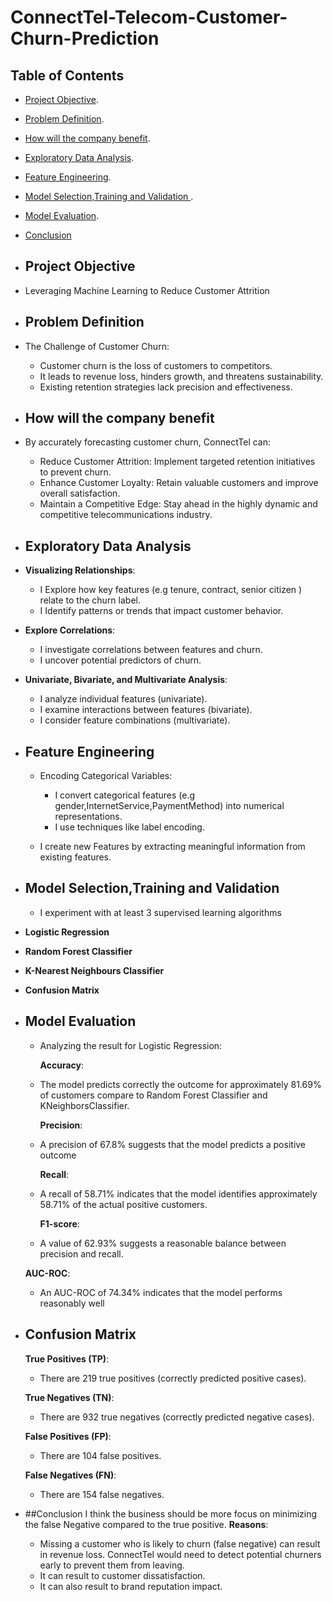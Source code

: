 # ConnectTel-Telecom-Customer-Churn-Prediction

## Table of Contents 
- [Project Objective](#project-objective).
- [Problem Definition](#problem-definition).
- [How will the company benefit](#company-benefit).
- [Exploratory Data Analysis](#EDA).
- [Feature Engineering](#feature-engineering).
- [Model Selection,Training and Validation ](#machine-learning-model).
- [Model Evaluation](#model-evaluationl).
- [Conclusion](#conclusion)

- ## Project Objective
- Leveraging Machine Learning to Reduce Customer Attrition

- ## Problem Definition
- The Challenge of Customer Churn:
   * Customer churn is the loss of customers to competitors.
   * It leads to revenue loss, hinders growth, and threatens sustainability.
   * Existing retention strategies lack precision and effectiveness.
 
-  ## How will the company benefit
- By accurately forecasting customer churn, ConnectTel can:
   *  Reduce Customer Attrition: Implement targeted retention initiatives to prevent churn.
   *  Enhance Customer Loyalty: Retain valuable customers and improve overall  satisfaction.
   *  Maintain a Competitive Edge: Stay ahead in the highly dynamic and competitive telecommunications industry.
 
-  ## Exploratory Data Analysis

-  **Visualizing Relationships**:
     * I Explore how key features (e.g tenure, contract, senior citizen ) relate to the churn label.
     * I Identify patterns or trends that impact customer behavior.

-  **Explore Correlations**:
     * I investigate correlations between features and churn.
     * I uncover potential predictors of churn.
 
-  **Univariate, Bivariate, and Multivariate Analysis**:
     * I analyze individual features (univariate).
     * I examine interactions between features (bivariate).
     * I consider feature combinations (multivariate).

-   ## Feature Engineering
    * Encoding Categorical Variables:
       * I convert categorical features (e.g gender,InternetService,PaymentMethod) into numerical representations.
       * I use techniques like label encoding.

    *  I create new Features by extracting meaningful information from existing features.

-   ## Model Selection,Training and Validation
    * I experiment with at least 3 supervised learning algorithms

   - **Logistic Regression**
   - **Random Forest Classifier**
   - **K-Nearest Neighbours Classifier**
   - **Confusion Matrix**

-   ## Model Evaluation
    * Analyzing the result for Logistic Regression:

      **Accuracy**:
    * The model predicts correctly the outcome for approximately 81.69% of customers compare to Random Forest Classifier and KNeighborsClassifier.

      **Precision**:
    * A precision of 67.8% suggests that the model predicts a positive outcome

      **Recall**:
    * A recall of 58.71% indicates that the model identifies approximately 58.71% of the actual positive customers.

      **F1-score**:
    *  A value of 62.93% suggests a reasonable balance between precision and recall.

      **AUC-ROC**:
    * An AUC-ROC of 74.34% indicates that the model performs reasonably well
 

-    ## Confusion Matrix
     **True Positives (TP)**:
      * There are 219 true positives (correctly predicted positive cases).

     **True Negatives (TN)**:
      * There are 932 true negatives (correctly predicted negative cases).

     **False Positives (FP)**:
      * There are 104 false positives.

     **False Negatives (FN)**:
      * There are 154 false negatives.


-  ##Conclusion
   I think the business should be more focus on minimizing the false Negative compared to the true positive.
   **Reasons**:
    * Missing a customer who is likely to churn (false negative) can result in revenue loss. ConnectTel would need to detect potential churners early to prevent them from leaving.
    * It can result to customer dissatisfaction.
    * It can also result to brand reputation impact.


     






  
